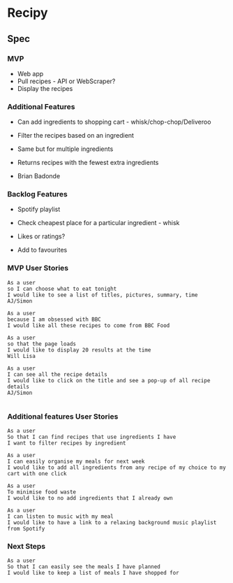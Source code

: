 # Recipy

## Spec

### MVP

- Web app
- Pull recipes - API or WebScraper?
- Display the recipes

### Additional Features

- Can add ingredients to shopping cart - whisk/chop-chop/Deliveroo

- Filter the recipes based on an ingredient
- Same but for multiple ingredients
- Returns recipes with the fewest extra ingredients

- Brian Badonde

### Backlog Features

- Spotify playlist

- Check cheapest place for a particular ingredient - whisk
- Likes or ratings?
- Add to favourites

### MVP User Stories

```
As a user
so I can choose what to eat tonight
I would like to see a list of titles, pictures, summary, time
AJ/Simon

As a user
because I am obsessed with BBC
I would like all these recipes to come from BBC Food

As a user
so that the page loads
I would like to display 20 results at the time
Will Lisa

As a user
I can see all the recipe details
I would like to click on the title and see a pop-up of all recipe details
AJ/Simon


```
### Additional features User Stories
```
As a user
So that I can find recipes that use ingredients I have
I want to filter recipes by ingredient

As a user
I can easily organise my meals for next week
I would like to add all ingredients from any recipe of my choice to my cart with one click

As a user
To minimise food waste
I would like to no add ingredients that I already own

As a user
I can listen to music with my meal
I would like to have a link to a relaxing background music playlist from Spotify

```
### Next Steps
```
As a user
So that I can easily see the meals I have planned
I would like to keep a list of meals I have shopped for

```
